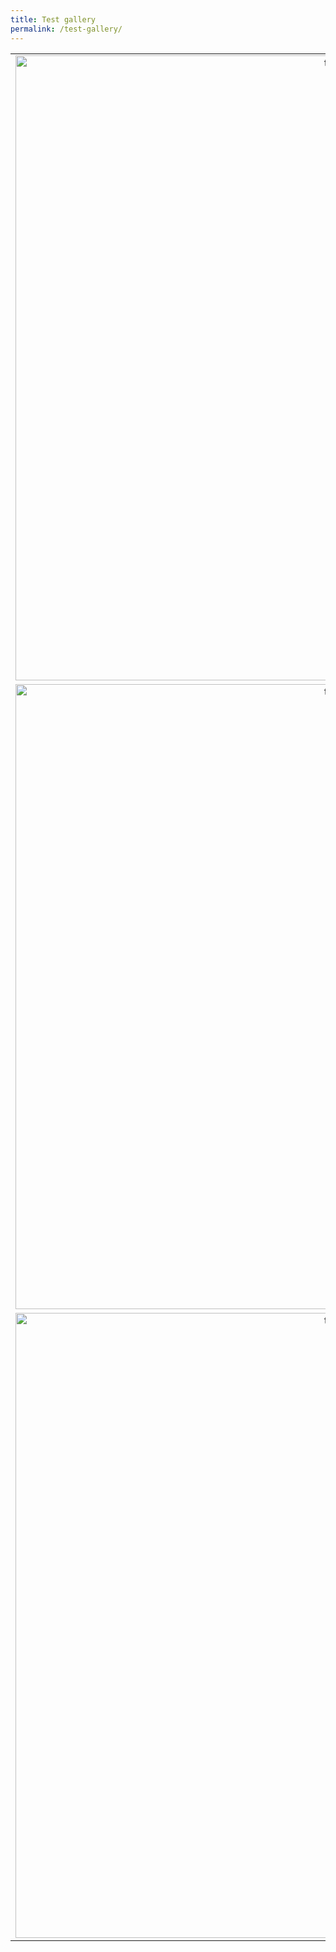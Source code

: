 ```yaml
---
title: Test gallery
permalink: /test-gallery/
---
```


| | | |
|:-------------------------:|:-------------------------:|:-------------------------:|
|<img width="1000" alt="test" src="../assets/images/por1111.JPG" > |  <img width="750" alt="Jesus cross" src="../assets/images/por2.JPG">|<img width="1000" alt="test" src="../assets/images/por3.JPG">|
|<img width="1000" alt="test" src="../assets/images/por4.JPG">  |  <img width="300" alt="Jesus cross" src="../assets/images/por5.JPG">|<img width="1000" alt="test" src="../assets/images/por7.JPG">|
|<img width="1000" alt="test" src="../assets/images/por6.JPG">  |  <img width="1000" alt="Jesus cross" src="../assets/images/por111.JPG">|<img alt="test" src="../assets/images/por8.JPG">|